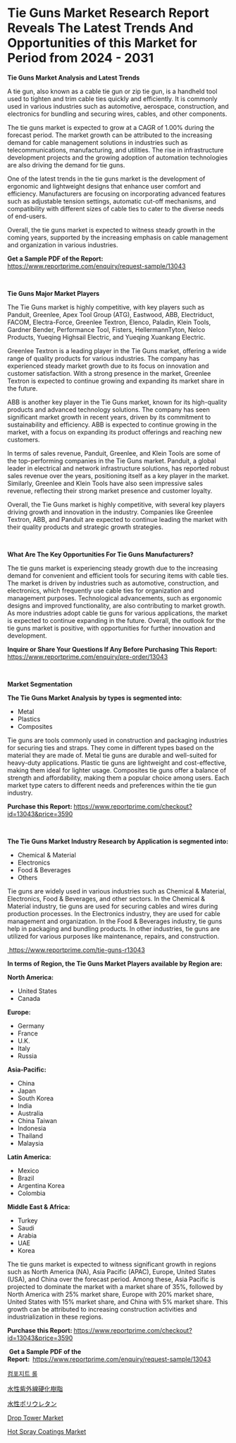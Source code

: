 <p><h1>Tie Guns Market Research Report Reveals The Latest Trends And Opportunities of this Market for Period from 2024 - 2031</h1></p><p><strong>Tie Guns Market Analysis and Latest Trends</strong></p>
<p><p>A tie gun, also known as a cable tie gun or zip tie gun, is a handheld tool used to tighten and trim cable ties quickly and efficiently. It is commonly used in various industries such as automotive, aerospace, construction, and electronics for bundling and securing wires, cables, and other components.</p><p>The tie guns market is expected to grow at a CAGR of 1.00% during the forecast period. The market growth can be attributed to the increasing demand for cable management solutions in industries such as telecommunications, manufacturing, and utilities. The rise in infrastructure development projects and the growing adoption of automation technologies are also driving the demand for tie guns.</p><p>One of the latest trends in the tie guns market is the development of ergonomic and lightweight designs that enhance user comfort and efficiency. Manufacturers are focusing on incorporating advanced features such as adjustable tension settings, automatic cut-off mechanisms, and compatibility with different sizes of cable ties to cater to the diverse needs of end-users.</p><p>Overall, the tie guns market is expected to witness steady growth in the coming years, supported by the increasing emphasis on cable management and organization in various industries.</p></p>
<p><strong>Get a Sample PDF of the Report:&nbsp;</strong> <a href="https://www.reportprime.com/enquiry/request-sample/13043">https://www.reportprime.com/enquiry/request-sample/13043</a></p>
<p>&nbsp;</p>
<p><strong>Tie Guns Major Market Players</strong></p>
<p><p>The Tie Guns market is highly competitive, with key players such as Panduit, Greenlee, Apex Tool Group (ATG), Eastwood, ABB, Electriduct, FACOM, Electra-Force, Greenlee Textron, Elenco, Paladin, Klein Tools, Gardner Bender, Performance Tool, Fisters, HellermannTyton, Nelco Products, Yueqing Highsail Electric, and Yueqing Xuankang Electric.</p><p>Greenlee Textron is a leading player in the Tie Guns market, offering a wide range of quality products for various industries. The company has experienced steady market growth due to its focus on innovation and customer satisfaction. With a strong presence in the market, Greenlee Textron is expected to continue growing and expanding its market share in the future.</p><p>ABB is another key player in the Tie Guns market, known for its high-quality products and advanced technology solutions. The company has seen significant market growth in recent years, driven by its commitment to sustainability and efficiency. ABB is expected to continue growing in the market, with a focus on expanding its product offerings and reaching new customers.</p><p>In terms of sales revenue, Panduit, Greenlee, and Klein Tools are some of the top-performing companies in the Tie Guns market. Panduit, a global leader in electrical and network infrastructure solutions, has reported robust sales revenue over the years, positioning itself as a key player in the market. Similarly, Greenlee and Klein Tools have also seen impressive sales revenue, reflecting their strong market presence and customer loyalty.</p><p>Overall, the Tie Guns market is highly competitive, with several key players driving growth and innovation in the industry. Companies like Greenlee Textron, ABB, and Panduit are expected to continue leading the market with their quality products and strategic growth strategies.</p></p>
<p>&nbsp;</p>
<p><strong>What Are The Key Opportunities For Tie Guns Manufacturers?</strong></p>
<p><p>The tie guns market is experiencing steady growth due to the increasing demand for convenient and efficient tools for securing items with cable ties. The market is driven by industries such as automotive, construction, and electronics, which frequently use cable ties for organization and management purposes. Technological advancements, such as ergonomic designs and improved functionality, are also contributing to market growth. As more industries adopt cable tie guns for various applications, the market is expected to continue expanding in the future. Overall, the outlook for the tie guns market is positive, with opportunities for further innovation and development.</p></p>
<p><strong>Inquire or Share Your Questions If Any Before Purchasing This Report:</strong> <a href="https://www.reportprime.com/enquiry/pre-order/13043">https://www.reportprime.com/enquiry/pre-order/13043</a></p>
<p>&nbsp;</p>
<p><strong>Market Segmentation</strong></p>
<p><strong>The Tie Guns Market Analysis by types is segmented into:</strong></p>
<p><ul><li>Metal</li><li>Plastics</li><li>Composites</li></ul></p>
<p><p>Tie guns are tools commonly used in construction and packaging industries for securing ties and straps. They come in different types based on the material they are made of. Metal tie guns are durable and well-suited for heavy-duty applications. Plastic tie guns are lightweight and cost-effective, making them ideal for lighter usage. Composites tie guns offer a balance of strength and affordability, making them a popular choice among users. Each market type caters to different needs and preferences within the tie gun industry.</p></p>
<p><strong>Purchase this Report:&nbsp;</strong><a href="https://www.reportprime.com/checkout?id=13043&price=3590">https://www.reportprime.com/checkout?id=13043&price=3590</a></p>
<p>&nbsp;</p>
<p><strong>The Tie Guns Market Industry Research by Application is segmented into:</strong></p>
<p><ul><li>Chemical & Material</li><li>Electronics</li><li>Food & Beverages</li><li>Others</li></ul></p>
<p><p>Tie guns are widely used in various industries such as Chemical & Material, Electronics, Food & Beverages, and other sectors. In the Chemical & Material industry, tie guns are used for securing cables and wires during production processes. In the Electronics industry, they are used for cable management and organization. In the Food & Beverages industry, tie guns help in packaging and bundling products. In other industries, tie guns are utilized for various purposes like maintenance, repairs, and construction.</p></p>
<p><a href="https://www.reportprime.com/tie-guns-r13043">&nbsp;https://www.reportprime.com/tie-guns-r13043</a></p>
<p><strong>In terms of Region, the Tie Guns Market Players available by Region are:</strong></p>
<p>
    <p> <strong> North America: </strong>
        <ul>
            <li>United States</li>
            <li>Canada</li>
        </ul>
        </p> 
    <p> <strong> Europe: </strong>
        <ul>
            <li>Germany</li>
            <li>France</li>
            <li>U.K.</li>
            <li>Italy</li>
            <li>Russia</li>
        </ul>
        </p> 
    <p> <strong> Asia-Pacific: </strong>
        <ul>
            <li>China</li>
            <li>Japan</li>
            <li>South Korea</li>
            <li>India</li>
            <li>Australia</li>
            <li>China Taiwan</li>
            <li>Indonesia</li>
            <li>Thailand</li>
            <li>Malaysia</li>
        </ul>
        </p> 
    <p> <strong> Latin America: </strong>
        <ul>
            <li>Mexico</li>
            <li>Brazil</li>
            <li>Argentina Korea</li>
            <li>Colombia</li>
        </ul>
        </p> 
    <p> <strong> Middle East & Africa: </strong>
        <ul>
            <li>Turkey</li>
            <li>Saudi</li>
            <li>Arabia</li>
            <li>UAE</li>
            <li>Korea</li>
        </ul>
    </p>
    </p>
<p><p>The tie guns market is expected to witness significant growth in regions such as North America (NA), Asia Pacific (APAC), Europe, United States (USA), and China over the forecast period. Among these, Asia Pacific is projected to dominate the market with a market share of 35%, followed by North America with 25% market share, Europe with 20% market share, United States with 15% market share, and China with 5% market share. This growth can be attributed to increasing construction activities and industrialization in these regions.</p></p>
<p><strong>Purchase this Report: </strong><a href="https://www.reportprime.com/checkout?id=13043&price=3590">https://www.reportprime.com/checkout?id=13043&price=3590</a></p>
<p>&nbsp;<strong>Get a Sample PDF of the Report:&nbsp;&nbsp;</strong><a href="https://www.reportprime.com/enquiry/request-sample/13043">https://www.reportprime.com/enquiry/request-sample/13043</a></p>
<p><strong></strong></p>
<p><p><a href="https://github.com/vseigx30c9a1j/Market-Research-Report-List-1/blob/main/980273719254.md">컴포지트 롤</a></p><p><a href="https://github.com/EthanMorar2011/Market-Research-Report-List-1/blob/main/145136820791.md">水性紫外線硬化樹脂</a></p><p><a href="https://github.com/dzy793153605/Market-Research-Report-List-1/blob/main/320379420790.md">水性ポリウレタン</a></p><p><a href="https://github.com/jodemen/Market-Research-Report-List-2/blob/main/drop-tower-market.md">Drop Tower Market</a></p><p><a href="https://issuu.com/reportprime-2/docs/hot-spray-coatings-market-size-2030.pptx">Hot Spray Coatings Market</a></p></p>